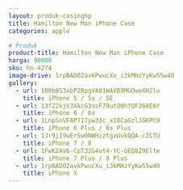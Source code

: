 ```yaml
---
layout: produk-casinghp
title: Hamilton New Man iPhone Case
categories: apple

# Produk
product-title: Hamilton New Man iPhone Case
harga: 90000
sku: hn-4274
image-drive: 1rpBADO2avkPwucXu_i3kMHzYyKw55w4O
gallery:
  - url: 1R0b8S3xbP2RpgVA81WAXB9MGOweXH2lo
    title: iPhone 5 / 5s / SE
  - url: 13fZ2kjV3XkcG3ssF79utO0hYQF268E6Y
    title: iPhone 6 / 6s
  - url: 1LnpSnVFAP717yw33c_xI8CaGzlJGKPC9
    title: iPhone 6 Plus / 6s Plus
  - url: 1Jr9jI9wErSwONWHiztgxUvkQQA-cZCTU
    title: iPhone 7 / 8
  - url: 1FwK2AV6-CpT32G4ut4-YC-GEQ8Z9Elte
    title: iPhone 7 Plus / 8 Plus
  - url: 1rpBADO2avkPwucXu_i3kMHzYyKw55w4O
    title: iPhone X
---
```

